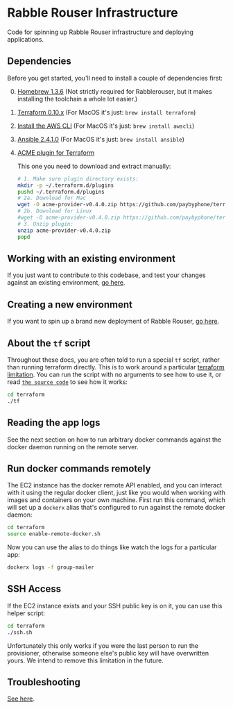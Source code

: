 # Rabble Rouser Infrastructure

Code for spinning up Rabble Rouser infrastructure and deploying applications.

## Dependencies

Before you get started, you'll need to install a couple of dependencies first:

0. [Homebrew 1.3.6](https://brew.sh/) (Not strictly required for Rabblerouser, but it makes installing the toolchain a whole lot easier.)
1. [Terraform 0.10.x](https://www.terraform.io/intro/getting-started/install.html) (For MacOS it's just: `brew install terraform`)
2. [Install the AWS CLI](https://docs.aws.amazon.com/cli/latest/userguide/installing.html) (For MacOS it's just: `brew install awscli`)
3. [Ansible 2.4.1.0](http://docs.ansible.com/ansible/latest/intro_installation.html) (For MacOS it's just: `brew install ansible`)
4. [ACME plugin for Terraform](https://github.com/paybyphone/terraform-provider-acme)

    This one you need to download and extract manually:

    ```sh
    # 1. Make sure plugin directory exists:
    mkdir -p ~/.terraform.d/plugins
    pushd ~/.terraform.d/plugins
    # 2a. Download for Mac
    wget -O acme-provider-v0.4.0.zip https://github.com/paybyphone/terraform-provider-acme/releases/download/v0.4.0/terraform-provider-acme_v0.4.0_darwin_amd64.zip
    # 2b. Download for Linux
    #wget -O acme-provider-v0.4.0.zip https://github.com/paybyphone/terraform-provider-acme/releases/download/v0.4.0/terraform-provider-acme_v0.4.0_linux_amd64.zip
    # 3. Unzip plugin:
    unzip acme-provider-v0.4.0.zip
    popd
    ```

## Working with an existing environment

If you just want to contribute to this codebase, and test your changes against an existing environment, [go here](./docs/existing_environment.md).

## Creating a new environment

If you want to spin up a brand new deployment of Rabble Rouser, [go here](./docs/new_environment.md).

## About the `tf` script

Throughout these docs, you are often told to run a special `tf` script, rather than running terraform directly. This is
to work around a particular [terraform limitation](https://github.com/hashicorp/terraform/issues/2430). You can run the
script with no arguments to see how to use it, or read [`the source code`](./terraform/tf) to see how it works:

```sh
cd terraform
./tf
```

## Reading the app logs

See the next section on how to run arbitrary docker commands against the docker daemon running on the remote server.

## Run docker commands remotely
The EC2 instance has the docker remote API enabled, and you can interact with it using the regular docker client, just
like you would when working with images and containers on your own machine. First run this command, which will set up
a `dockerx` alias that's configured to run against the remote docker daemon:

```sh
cd terraform
source enable-remote-docker.sh
```

Now you can use the alias to do things like watch the logs for a particular app:

```sh
dockerx logs -f group-mailer
```

## SSH Access

If the EC2 instance exists and your SSH public key is on it, you can use this helper script:

```sh
cd terraform
./ssh.sh
```

Unfortunately this only works if you were the last person to run the provisioner, otherwise someone else's public key
will have overwritten yours. We intend to remove this limitation in the future.

## Troubleshooting

[See here](./docs/troubleshooting.md).
